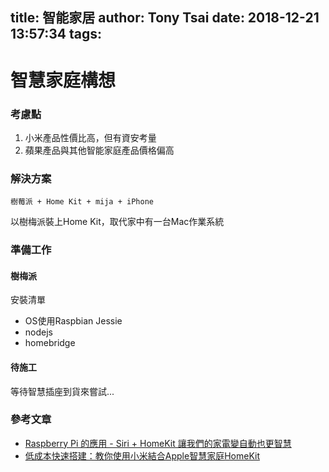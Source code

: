title: 智能家居
author: Tony Tsai
date: 2018-12-21 13:57:34
tags:
---
# 智慧家庭構想

### 考慮點
1. 小米產品性價比高，但有資安考量
2. 蘋果產品與其他智能家庭產品價格偏高

### 解決方案
```
樹莓派 + Home Kit + mija + iPhone
```
以樹梅派裝上Home Kit，取代家中有一台Mac作業系統

### 準備工作

#### 樹梅派
安裝清單
- OS使用Raspbian Jessie
- nodejs
- homebridge

#### 待施工
等待智慧插座到貨來嘗試...

### 參考文章
- [Raspberry Pi 的應用 - Siri + HomeKit 讓我們的家電變自動也更智慧](http://blog.itist.tw/2017/11/how-to-building-apple-smart-home-solution-by-homebridge-on-raspberry-pi.html)
- [低成本快速搭建：教你使用小米結合Apple智慧家庭HomeKit](https://mrmad.com.tw/mi-homekit)